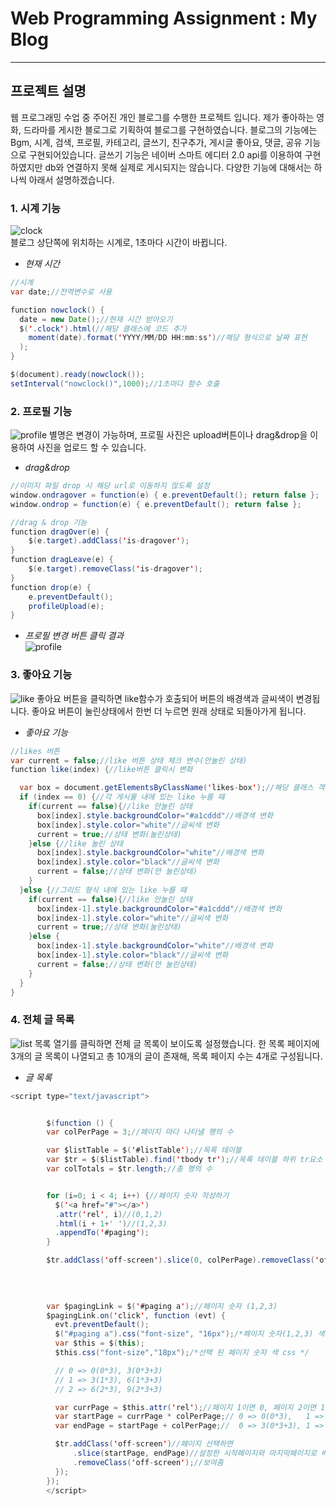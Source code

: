 # Web Programming Assignment : My Blog
------------
## 프로젝트 설명
웹 프로그래밍 수업 중 주어진 개인 블로그를 수행한 프로젝트 입니다. 제가 좋아하는 영화, 드라마를 게시한 블로그로 기획하여 블로그를 구현하였습니다. 블로그의 기능에는 Bgm, 시계, 검색, 프로필, 카테고리, 글쓰기, 친구추가, 게시글 좋아요, 댓글, 공유 기능으로 구현되어있습니다. 글쓰기 기능은 네이버 스마트 에디터 2.0 api를 이용하여 구현하였지만 db와 연결하지 못해 실제로 게시되지는 않습니다.
다양한 기능에 대해서는 하나씩 아래서 설명하겠습니다.   

### 1. 시계 기능
![clock](https://user-images.githubusercontent.com/47405655/122663445-7bc9e400-d1d5-11eb-84e7-7c641aa4b812.png)   
블로그 상단쪽에 위치하는 시계로, 1초마다 시간이 바뀝니다.    
   
   
* _현재 시간_   
```java script
//시계
var date;//전역변수로 사용

function nowclock() {
  date = new Date();//현재 시간 받아오기
  $('.clock').html(//해당 클래스에 코드 추가
    moment(date).format('YYYY/MM/DD HH:mm:ss')//해당 형식으로 날짜 표현
  );
}

$(document).ready(nowclock());
setInterval("nowclock()",1000);//1초마다 함수 호출
```     

### 2. 프로필 기능
![profile](https://user-images.githubusercontent.com/47405655/122662866-54711800-d1d1-11eb-93e6-a4b225cb87ee.png)
별명은 변경이 가능하며, 프로필 사진은 upload버튼이나 drag&drop을 이용하여 사진을 업로드 할 수 있습니다.   
   
* _drag&drop_   
```java script
//이미지 파일 drop 시 해당 url로 이동하지 않도록 설정
window.ondragover = function(e) { e.preventDefault(); return false };
window.ondrop = function(e) { e.preventDefault(); return false };

//drag & drop 기능
function dragOver(e) {
    $(e.target).addClass('is-dragover');
}
function dragLeave(e) {
    $(e.target).removeClass('is-dragover');
}
function drop(e) {
    e.preventDefault();
    profileUpload(e);
}
```   
   
* _프로필 변경 버튼 클릭 결과_   
![profile](https://user-images.githubusercontent.com/47405655/122663180-84211f80-d1d3-11eb-9edb-c7f0ddaca08d.png)   
   
### 3. 좋아요 기능
![like](https://user-images.githubusercontent.com/47405655/122663213-c2b6da00-d1d3-11eb-8748-74a06813f181.png)
좋아요 버튼을 클릭하면 like함수가 호출되어 버튼의 배경색과 글씨색이 변경됩니다. 좋아요 버튼이 눌린상태에서 한번 더 누르면 원래 상태로 되돌아가게 됩니다. 

* _좋아요 기능_   
```java script
//likes 버튼
var current = false;//like 버튼 상태 체크 변수(안눌린 상태)
function like(index) {//like버튼 클릭시 변화

  var box = document.getElementsByClassName('likes-box');//해당 클래스 객체로 받아오기
  if (index == 0) {//각 게시물 내에 있는 like 누를 때
    if(current == false){//like 안눌린 상태
      box[index].style.backgroundColor="#a1cddd"//배경색 변화
      box[index].style.color="white"//글씨색 변화
      current = true;//상태 변화(눌린상태)
    }else {//like 눌린 상태
      box[index].style.backgroundColor="white"//배경색 변화
      box[index].style.color="black"//글씨색 변화
      current = false;//상태 변화(안 눌린상태)
    }
  }else {//그리드 형식 내에 있는 like 누를 때
    if(current == false){//like 안눌린 상태
      box[index-1].style.backgroundColor="#a1cddd"//배경색 변화
      box[index-1].style.color="white"//글씨색 변화
      current = true;//상태 변화(눌린상태)
    }else {
      box[index-1].style.backgroundColor="white"//배경색 변화
      box[index-1].style.color="black"//글씨색 변화
      current = false;//상태 변화(안 눌린상태)
    }
  }
}
```   
    
### 4. 전체 글 목록
![list](https://user-images.githubusercontent.com/47405655/122663327-8afc6200-d1d4-11eb-8cf8-b3862c9a9822.png)
목록 열기를 클릭하면 전체 글 목록이 보이도록 설정했습니다. 한 목록 페이지에 3개의 글 목록이 나열되고 총 10개의 글이 존재해, 목록 페이지 수는 4개로 구성됩니다.    

* _글 목록_   
```java script
<script type="text/javascript">


        $(function () {
        var colPerPage = 3;//페이지 마다 나타낼 행의 수

        var $listTable = $('#listTable');//목록 테이블
        var $tr = $($listTable).find('tbody tr');//목록 테이블 하위 tr요소 선택
        var colTotals = $tr.length;//총 행의 수


        for (i=0; i < 4; i++) {//페이지 숫자 작성하기
          $('<a href="#"></a>')
          .attr('rel', i)//(0,1,2)
          .html(i + 1+' ')//(1,2,3)
          .appendTo('#paging');
        }

        $tr.addClass('off-screen').slice(0, colPerPage).removeClass('off-screen');//off-screen(display:none) 설정 후
                                                                                  //페이지마다 나타낼 열의 수만큼 잘라내서 새로운 배열 만들기
                                                                                  //off-screen(display:none) 삭제
                                                                                  //목록 열기 버튼 누르면 바로 나올 table(페이지 숫자 선택 전에)

        var $pagingLink = $('#paging a');//페이지 숫자 (1,2,3)
        $pagingLink.on('click', function (evt) {
          evt.preventDefault();
          $("#paging a").css("font-size", "16px");/*페이지 숫자(1,2,3) 색 css*/
          var $this = $(this);
          $this.css("font-size","18px");/*선택 된 페이지 숫자 색 css */

          // 0 => 0(0*3), 3(0*3+3)
          // 1 => 3(1*3), 6(1*3+3)
          // 2 => 6(2*3), 9(2*3+3)

          var currPage = $this.attr('rel');//페이지 1이면 0, 페이지 2이면 1, 페이지 3이면 2
          var startPage = currPage * colPerPage;// 0 => 0(0*3),   1 => 3(1*3),   2 => 6(2*3) 로 시작페이지 설정
          var endPage = startPage + colPerPage;//  0 => 3(0*3+3), 1 => 6(1*3+3), 2 => 9(2*3+3)로 마지막페이지 설정

          $tr.addClass('off-screen')//페이지 선택하면
              .slice(startPage, endPage)//설정한 시작페이지와 마지막페이지로 배열 만들어서
              .removeClass('off-screen');//보여줌
          });
        });
        </script>
```


